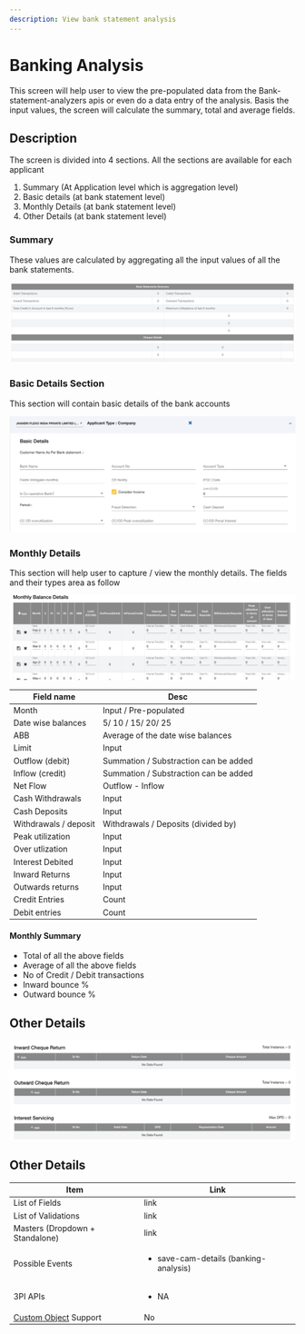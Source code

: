 ```yaml
---
description: View bank statement analysis
---
```


# Banking Analysis

This screen will help user to view the pre-populated data from the Bank-statement-analyzers apis or even do a data entry of the analysis. Basis the input values, the screen will calculate the summary, total and average fields.

## Description

The screen is divided into 4 sections. All the sections are available for each applicant

1. Summary (At Application level which is aggregation level)
2. Basic details (at bank statement level)
3. Monthly Details (at bank statement level)
4. Other Details (at bank statement level)

### Summary

These values are calculated by aggregating all the input values of all the bank statements.&#x20;

![](<../../.gitbook/assets/image (116).png>)

### Basic Details Section

This section will contain basic details of the bank accounts

![](<../../.gitbook/assets/image (117).png>)

### Monthly Details

This section will help user to capture / view the monthly details. The fields and their types area as follow&#x20;

![](<../../.gitbook/assets/image (118).png>)

| Field name            | Desc                                  |
| --------------------- | ------------------------------------- |
| Month                 | Input / Pre-populated                 |
| Date wise balances    | 5/ 10 / 15/ 20/ 25                    |
| ABB                   | Average of the date wise balances     |
| Limit                 | Input                                 |
| Outflow (debit)       | Summation / Substraction can be added |
| Inflow (credit)       | Summation / Substraction can be added |
| Net Flow              | Outflow - Inflow                      |
| Cash Withdrawals      | Input                                 |
| Cash Deposits         | Input                                 |
| Withdrawals / deposit | Withdrawals / Deposits (divided by)   |
| Peak utilization      | Input                                 |
| Over utlization       | Input                                 |
| Interest Debited      | Input                                 |
| Inward Returns        | Input                                 |
| Outwards returns      | Input                                 |
| Credit Entries        | Count                                 |
| Debit entries         | Count                                 |

#### Monthly Summary

* Total of all the above fields
* Average of all the above fields
* No of Credit / Debit transactions
* Inward bounce %
* Outward bounce %

## Other Details

![](<../../.gitbook/assets/image (119).png>)

## **Other Details**

| **Item**                                                                                                   | **Link**                                              |
| ---------------------------------------------------------------------------------------------------------- | ----------------------------------------------------- |
| List of Fields                                                                                             | link                                                  |
| List of Validations                                                                                        | link                                                  |
| Masters (Dropdown + Standalone)                                                                            | link                                                  |
| Possible Events                                                                                            | <ul><li>save-cam-details (banking-analysis)</li></ul> |
| 3PI APIs                                                                                                   | <ul><li>NA</li></ul>                                  |
| [Custom Object](../../for-admins/product-level/custom-objects.md#process-to-create-custom-objects) Support | No                                                    |

